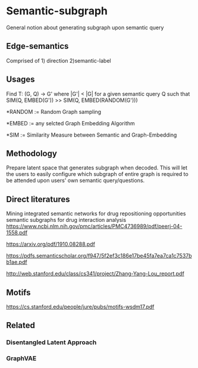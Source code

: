 # Semantic-subgraph
General notion about generating subgraph upon semantic query

## Edge-semantics
Comprised of 1) direction 2)semantic-label

## Usages
Find T: (G, Q) -> G' where |G'| < |G| for a given semantic query Q such that SIM(Q, EMBED(G')) >> SIM(Q, EMBED(RANDOM(G')))

*RANDOM := Random Graph sampling 

*EMBED := any selcted Graph Embedding Algorithm

*SIM := Similarity Measure between Semantic and Graph-Embedding

## Methodology
Prepare latent space that generates subgraph when decoded. This will let the users to easily configure which subgraph of entire graph is required to be attended upon users' own semantic query/questions.

## Direct literatures
Mining integrated semantic networks for drug repositioning opportunities
semantic subgraphs for drug interaction analysis
https://www.ncbi.nlm.nih.gov/pmc/articles/PMC4736989/pdf/peerj-04-1558.pdf

https://arxiv.org/pdf/1910.08288.pdf

https://pdfs.semanticscholar.org/f947/5f2ef3c186e17be45fa7ea7ca1c7537bb1ae.pdf

http://web.stanford.edu/class/cs341/project/Zhang-Yang-Lou_report.pdf

## Motifs
https://cs.stanford.edu/people/jure/pubs/motifs-wsdm17.pdf

## Related
### Disentangled Latent Approach
### GraphVAE

